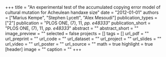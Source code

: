 +++
title = "An experimental test of the accumulated copying error model of cultural mutation for Acheulean handaxe size"
date = "2012-01-01"
authors = ["Marius Kempe", "Stephen Lycett", "Alex Mesoudi"]
publication_types = ["2"]
publication = "PLOS ONE, (7), 11, _pp. e48333_"
publication_short = "PLOS ONE, (7), 11, _pp. e48333_"
abstract = ""
abstract_short = ""
image_preview = ""
selected = false
projects = []
tags = []
url_pdf = ""
url_preprint = ""
url_code = ""
url_dataset = ""
url_project = ""
url_slides = ""
url_video = ""
url_poster = ""
url_source = ""
math = true
highlight = true
[header]
image = ""
caption = ""
+++
